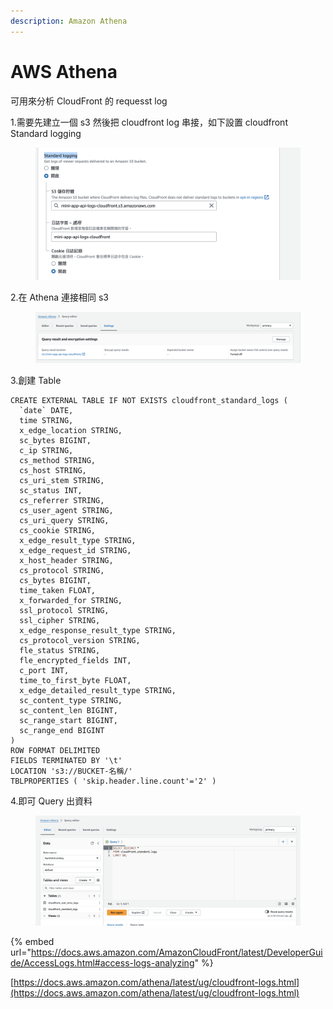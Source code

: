 ```yaml
---
description: Amazon Athena
---
```


# AWS Athena

可用來分析 CloudFront 的 requesst log

1.需要先建立一個 s3 然後把 cloudfront log 串接，如下設置 cloudfront Standard logging

<figure><img src="../.gitbook/assets/截圖 2024-07-13 下午8.18.25.png" alt=""><figcaption></figcaption></figure>

2.在 Athena 連接相同 s3&#x20;

<figure><img src="../.gitbook/assets/截圖 2024-07-13 下午8.18.54.png" alt=""><figcaption></figcaption></figure>

3.創建 Table

```
CREATE EXTERNAL TABLE IF NOT EXISTS cloudfront_standard_logs (
  `date` DATE,
  time STRING,
  x_edge_location STRING,
  sc_bytes BIGINT,
  c_ip STRING,
  cs_method STRING,
  cs_host STRING,
  cs_uri_stem STRING,
  sc_status INT,
  cs_referrer STRING,
  cs_user_agent STRING,
  cs_uri_query STRING,
  cs_cookie STRING,
  x_edge_result_type STRING,
  x_edge_request_id STRING,
  x_host_header STRING,
  cs_protocol STRING,
  cs_bytes BIGINT,
  time_taken FLOAT,
  x_forwarded_for STRING,
  ssl_protocol STRING,
  ssl_cipher STRING,
  x_edge_response_result_type STRING,
  cs_protocol_version STRING,
  fle_status STRING,
  fle_encrypted_fields INT,
  c_port INT,
  time_to_first_byte FLOAT,
  x_edge_detailed_result_type STRING,
  sc_content_type STRING,
  sc_content_len BIGINT,
  sc_range_start BIGINT,
  sc_range_end BIGINT
)
ROW FORMAT DELIMITED 
FIELDS TERMINATED BY '\t'
LOCATION 's3://BUCKET-名稱/'
TBLPROPERTIES ( 'skip.header.line.count'='2' )
```

4.即可 Query 出資料

<figure><img src="../.gitbook/assets/截圖 2024-07-13 下午8.16.52.png" alt=""><figcaption></figcaption></figure>

{% embed url="https://docs.aws.amazon.com/AmazonCloudFront/latest/DeveloperGuide/AccessLogs.html#access-logs-analyzing" %}

[https://docs.aws.amazon.com/athena/latest/ug/cloudfront-logs.html](https://docs.aws.amazon.com/athena/latest/ug/cloudfront-logs.html)
